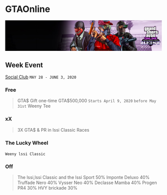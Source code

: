# GTAOnline
![GTAOnline](/images/a291a8f9-f60b-4677-b3c3-1c590f15e6ac.jpg)
## Week Event
[Social Club](https://socialclub.rockstargames.com/events/sl3fD9Bs/3x-gta-rp-in-issi-classic-races)
`MAY 28 - JUNE 3, 2020`
### Free
>GTA$ Gift one-time GTA$500,000 `Starts April 9, 2020` `before May 31st`
>Weeny Tee
### xX
>3X GTA$ & PR in Issi Classic Races
### The Lucky Wheel
`Weeny lssi Classic`
### Off
>The lssi,lssi Classic and the lssi Sport 50%
>Imponte Deluxo 40%
>Truffade Nero 40%
>Vysser Neo 40%
>Declasse Mamba 40%
>Progen PR4 30%
>HVY brickade 30%
